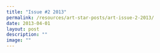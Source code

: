 ```yaml
---
title: "Issue #2 2013"
permalink: /resources/art-star-posts/art-issue-2-2013/
date: 2013-04-01
layout: post
description: ""
image: ""
---
```

